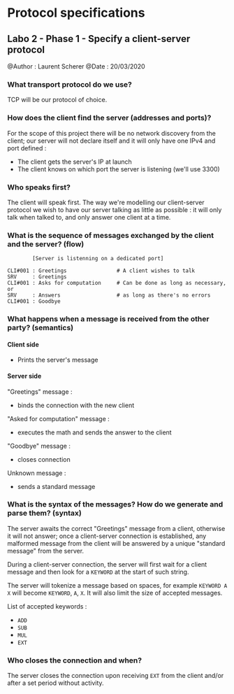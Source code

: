 # Protocol specifications

## Labo 2 - Phase 1 - Specify a client-server protocol

@Author : Laurent Scherer
@Date   : 20/03/2020

### What transport protocol do we use?

TCP will be our protocol of choice.

### How does the client find the server (addresses and ports)?

For the scope of this project there will be no network discovery from the client; our
 server will not declare itself and it will only have one IPv4 and port defined :
 
  * The client gets the server's IP at launch
  * The client knows on which port the server is listening (we'll use 3300)

### Who speaks first?

The client will speak first.
The way we're modelling our client-server protocol we wish to have our server talking as little as possible : it will
 only talk when talked to, and only answer one client at a time.

### What is the sequence of messages exchanged by the client and the server? (flow)

```
        [Server is listenning on a dedicated port]

CLI#001 : Greetings                # A client wishes to talk
SRV     : Greetings
CLI#001 : Asks for computation     # Can be done as long as necessary, or
SRV     : Answers                  # as long as there's no errors 
CLI#001 : Goodbye  
```


### What happens when a message is received from the other party? (semantics)

#### Client side 
  
  * Prints the server's message

#### Server side

"Greetings" message :
  * binds the connection with the new client

"Asked for computation" message : 
  * executes the math and sends the answer to the client

"Goodbye" message : 
  * closes connection

Unknown message : 
  * sends a standard message

### What is the syntax of the messages? How do we generate and parse them? (syntax)

The server awaits the correct "Greetings" message from a client, otherwise it will not answer; once a client-server connection is established, any malformed message from the client will be answered by a unique "standard message" from the server. 

During a client-server connection, the server will first wait for a client message and then look for a `KEYWORD` at the
 start of such string.

The server will tokenize a message based on spaces, for example `KEYWORD A X` will become `KEYWORD`, `A`, `X`. It
 will also limit the size of accepted messages.

List of accepted keywords : 
  * `ADD`
  * `SUB`
  * `MUL`
  * `EXT`


### Who closes the connection and when?

The server closes the connection upon receiving `EXT` from the client and/or after a set period without activity.